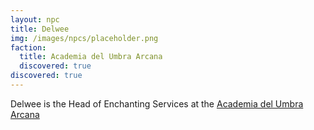 ```yaml
---
layout: npc
title: Delwee
img: /images/npcs/placeholder.png
faction:
  title: Academia del Umbra Arcana
  discovered: true
discovered: true
---
```

Delwee is the Head of Enchanting Services at the [Academia del Umbra Arcana]({{site.baseurl}}/locations/acadeia-del-umbra-arcana)